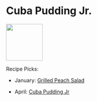 # Cuba Pudding Jr.

<img src="http://api.adorable.io/avatars/100/cubapud%40flavor.magazine" height="100" width="100" />

Recipe Picks:

- January: [Grilled Peach Salad](../recipe/jan/grilled-peach-salad.md)

- April: [Cuba Pudding Jr](../recipe/apr/cuba-pudding-jr-apr.md)
